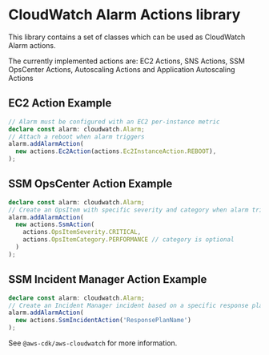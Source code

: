 # CloudWatch Alarm Actions library


This library contains a set of classes which can be used as CloudWatch Alarm actions.

The currently implemented actions are: EC2 Actions, SNS Actions, SSM OpsCenter Actions, Autoscaling Actions and Application Autoscaling Actions


## EC2 Action Example

```ts
// Alarm must be configured with an EC2 per-instance metric
declare const alarm: cloudwatch.Alarm;
// Attach a reboot when alarm triggers
alarm.addAlarmAction(
  new actions.Ec2Action(actions.Ec2InstanceAction.REBOOT),
);
```

## SSM OpsCenter Action Example

```ts
declare const alarm: cloudwatch.Alarm;
// Create an OpsItem with specific severity and category when alarm triggers
alarm.addAlarmAction(
  new actions.SsmAction(
    actions.OpsItemSeverity.CRITICAL,
    actions.OpsItemCategory.PERFORMANCE // category is optional
  )
);
```

## SSM Incident Manager Action Example

```ts
declare const alarm: cloudwatch.Alarm;
// Create an Incident Manager incident based on a specific response plan
alarm.addAlarmAction(
  new actions.SsmIncidentAction('ResponsePlanName')
);
```

See `@aws-cdk/aws-cloudwatch` for more information.
